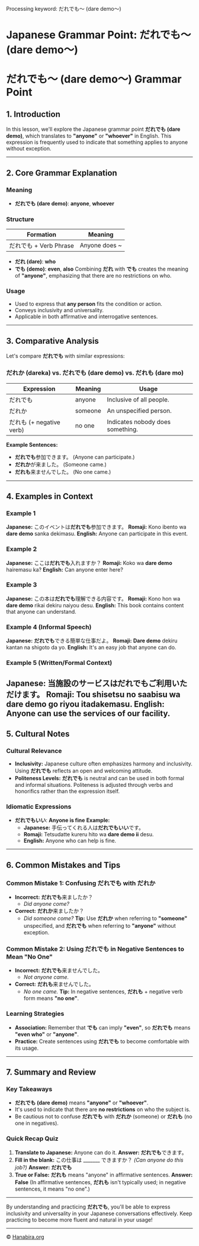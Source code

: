Processing keyword: だれでも～ (dare demo～)
# Japanese Grammar Point: だれでも～ (dare demo～)
# だれでも～ (dare demo～) Grammar Point
## 1. Introduction
In this lesson, we'll explore the Japanese grammar point **だれでも (dare demo)**, which translates to **"anyone"** or **"whoever"** in English. This expression is frequently used to indicate that something applies to anyone without exception.

---
## 2. Core Grammar Explanation
### Meaning
- **だれでも (dare demo)**: **anyone**, **whoever**
### Structure
| **Formation**               | **Meaning**   |
|-----------------------------|---------------|
| だれでも + Verb Phrase       | Anyone does ~ |
- **だれ (dare)**: **who**
- **でも (demo)**: **even**, **also**
Combining **だれ** with **でも** creates the meaning of **"anyone"**, emphasizing that there are no restrictions on who.
### Usage
- Used to express that **any person** fits the condition or action.
- Conveys inclusivity and universality.
- Applicable in both affirmative and interrogative sentences.
---
## 3. Comparative Analysis
Let's compare **だれでも** with similar expressions:
### だれか (dareka) vs. だれでも (dare demo) vs. だれも (dare mo)
| Expression | Meaning          | Usage                    |
|------------|------------------|--------------------------|
| だれでも    | anyone           | Inclusive of all people. |
| だれか     | someone          | An unspecified person.   |
| だれも (+ negative verb) | no one | Indicates nobody does something. |
**Example Sentences:**
- **だれでも**参加できます。 (Anyone can participate.)
- **だれか**が来ました。 (Someone came.)
- **だれも**来ませんでした。 (No one came.)
---
## 4. Examples in Context
### Example 1
**Japanese:** このイベントは**だれでも**参加できます。
**Romaji:** Kono ibento wa **dare demo** sanka dekimasu.
**English:** Anyone can participate in this event.
### Example 2
**Japanese:** ここは**だれでも**入れますか？
**Romaji:** Koko wa **dare demo** hairemasu ka?
**English:** Can anyone enter here?
### Example 3
**Japanese:** この本は**だれでも**理解できる内容です。
**Romaji:** Kono hon wa **dare demo** rikai dekiru naiyou desu.
**English:** This book contains content that anyone can understand.
### Example 4 (Informal Speech)
**Japanese:** **だれでも**できる簡単な仕事だよ。
**Romaji:** **Dare demo** dekiru kantan na shigoto da yo.
**English:** It's an easy job that anyone can do.
### Example 5 (Written/Formal Context)
**Japanese:** 当施設のサービスは**だれでも**ご利用いただけます。
**Romaji:** Tou shisetsu no saabisu wa **dare demo** go riyou itadakemasu.
**English:** Anyone can use the services of our facility.
---
## 5. Cultural Notes
### Cultural Relevance
- **Inclusivity:** Japanese culture often emphasizes harmony and inclusivity. Using **だれでも** reflects an open and welcoming attitude.
- **Politeness Levels:** **だれでも** is neutral and can be used in both formal and informal situations. Politeness is adjusted through verbs and honorifics rather than the expression itself.
### Idiomatic Expressions
- **だれでもいい**: **Anyone is fine**
  **Example:**
  - **Japanese:** 手伝ってくれる人は**だれでもいい**です。
  - **Romaji:** Tetsudatte kureru hito wa **dare demo ii** desu.
  - **English:** Anyone who can help is fine.
---
## 6. Common Mistakes and Tips
### Common Mistake 1: Confusing だれでも with だれか
- **Incorrect:** **だれでも**来ましたか？
  - *Did anyone come?*
- **Correct:** **だれか**来ましたか？
  - *Did someone come?*
**Tip:** Use **だれか** when referring to **"someone"** unspecified, and **だれでも** when referring to **"anyone"** without exception.
### Common Mistake 2: Using だれでも in Negative Sentences to Mean "No One"
- **Incorrect:** **だれでも**来ませんでした。
  - *Not anyone came.*
- **Correct:** **だれも**来ませんでした。
  - *No one came.*
**Tip:** In negative sentences, **だれも** + negative verb form means **"no one"**.
### Learning Strategies
- **Association:** Remember that **でも** can imply **"even"**, so **だれでも** means **"even who"** or **"anyone"**.
- **Practice:** Create sentences using **だれでも** to become comfortable with its usage.
---
## 7. Summary and Review
### Key Takeaways
- **だれでも (dare demo)** means **"anyone"** or **"whoever"**.
- It's used to indicate that there are **no restrictions** on who the subject is.
- Be cautious not to confuse **だれでも** with **だれか** (someone) or **だれも** (no one in negatives).
### Quick Recap Quiz
1. **Translate to Japanese:** Anyone can do it.
   **Answer:** **だれでも**できます。
2. **Fill in the blank:** この仕事は _______ できますか？ *(Can anyone do this job?)*
   **Answer:** **だれでも**
3. **True or False:** **だれも** means "anyone" in affirmative sentences.
   **Answer:** **False** (In affirmative sentences, **だれも** isn't typically used; in negative sentences, it means "no one".)
---
By understanding and practicing **だれでも**, you'll be able to express inclusivity and universality in your Japanese conversations effectively. Keep practicing to become more fluent and natural in your usage!


---

© [Hanabira.org](https://hanabira.org)
